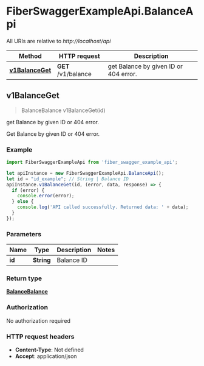 # FiberSwaggerExampleApi.BalanceApi

All URIs are relative to *http://localhost/api*

Method | HTTP request | Description
------------- | ------------- | -------------
[**v1BalanceGet**](BalanceApi.md#v1BalanceGet) | **GET** /v1/balance | get Balance by given ID or 404 error.



## v1BalanceGet

> BalanceBalance v1BalanceGet(id)

get Balance by given ID or 404 error.

Get Balance by given ID or 404 error.

### Example

```javascript
import FiberSwaggerExampleApi from 'fiber_swagger_example_api';

let apiInstance = new FiberSwaggerExampleApi.BalanceApi();
let id = "id_example"; // String | Balance ID
apiInstance.v1BalanceGet(id, (error, data, response) => {
  if (error) {
    console.error(error);
  } else {
    console.log('API called successfully. Returned data: ' + data);
  }
});
```

### Parameters


Name | Type | Description  | Notes
------------- | ------------- | ------------- | -------------
 **id** | **String**| Balance ID | 

### Return type

[**BalanceBalance**](BalanceBalance.md)

### Authorization

No authorization required

### HTTP request headers

- **Content-Type**: Not defined
- **Accept**: application/json

